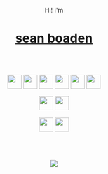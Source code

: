 <p align="center">Hi! I'm</p>

<h1 align="center">
  <a href="https://sean-b.com">sean boaden</a>
</h1>

<br/><br/>

<p align="center">
<img src="https://cdn.jsdelivr.net/gh/devicons/devicon/icons/javascript/javascript-original.svg" width="32px" /> <img src="https://cdn.jsdelivr.net/gh/devicons/devicon/icons/typescript/typescript-original.svg" width="32px"/> 
<img src="https://cdn.jsdelivr.net/gh/devicons/devicon/icons/react/react-original.svg" width="32px" /> <img src="https://cdn.jsdelivr.net/gh/devicons/devicon/icons/nextjs/nextjs-original.svg" width="32px" /> <img src="https://cdn.jsdelivr.net/gh/devicons/devicon/icons/html5/html5-original-wordmark.svg" width="32px" /> <img src="https://cdn.jsdelivr.net/gh/devicons/devicon/icons/css3/css3-original-wordmark.svg" width="32px" />
</p>
<p align="center">
<img src="https://cdn.jsdelivr.net/gh/devicons/devicon/icons/nodejs/nodejs-plain-wordmark.svg" width="32px" /> <img src="https://cdn.jsdelivr.net/gh/devicons/devicon/icons/express/express-original-wordmark.svg" width="32px" />  
</p>
<p align="center">
<img src="https://cdn.jsdelivr.net/gh/devicons/devicon/icons/mongodb/mongodb-original-wordmark.svg" width="32px" /> <img src="https://cdn.jsdelivr.net/gh/devicons/devicon/icons/mysql/mysql-original-wordmark.svg" width="32px" />
</p>
  
<br/>
<br/>

<p align="center">
  <img src="https://wakatime.com/badge/user/2310baea-2bcc-42e9-aa57-459594f791bb.svg" />
</p>
